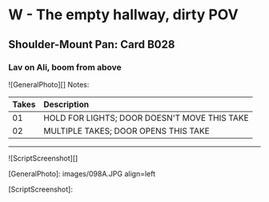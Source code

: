 # W - The empty hallway, dirty POV

## Shoulder-Mount Pan: Card B028

### Lav on Ali, boom from above

![GeneralPhoto][]
Notes: 

| Takes | Description |
|:---|:----|
| 01 | HOLD FOR LIGHTS; DOOR DOESN'T MOVE THIS TAKE |
| 02 | MULTIPLE TAKES; DOOR OPENS THIS TAKE |

----

![ScriptScreenshot][]


[GeneralPhoto]:  images/098A.JPG align=left

[ScriptScreenshot]: 